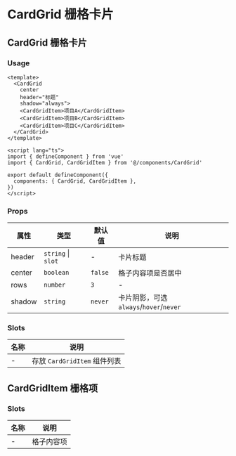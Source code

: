 # CardGrid 栅格卡片


## CardGrid 栅格卡片

### Usage

```vue
<template>
  <CardGrid
    center
    header="标题"
    shadow="always">
    <CardGridItem>项目A</CardGridItem>
    <CardGridItem>项目B</CardGridItem>
    <CardGridItem>项目C</CardGridItem>
  </CardGrid>
</template>

<script lang="ts">
import { defineComponent } from 'vue'
import { CardGrid, CardGridItem } from '@/components/CardGrid'

export default defineComponent({
  components: { CardGrid, CardGridItem },
})
</script>
```

### Props

| 属性            | 类型          | 默认值  | 说明                   |
| --------------- | ------------- | ------  | -------------------------- |
| header          | `string` \| `slot`     | - | 卡片标题 |
| center          | `boolean`      | `false`  | 格子内容项是否居中 |
| rows            | `number`      | `3`   | - | 每行格子数量 |
| shadow          | `string`      | `never`  | 卡片阴影，可选 `always`/`hover`/`never` |

### Slots

| 名称          | 说明                |
| ------------- | ------------------- |
| -             | 存放 `CardGridItem` 组件列表 |


## CardGridItem 栅格项

### Slots

| 名称          | 说明                |
| ------------- | ------------------- |
| -             | 格子内容项  |

